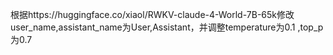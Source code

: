 根据https://huggingface.co/xiaol/RWKV-claude-4-World-7B-65k修改user_name,assistant_name为User,Assistant，并调整temperature为0.1 ,top_p为0.7
